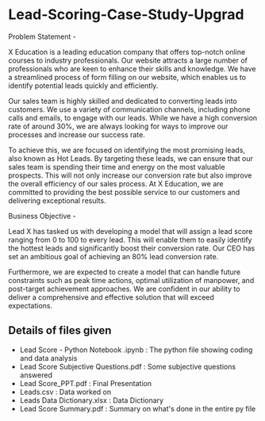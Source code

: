 # Lead-Scoring-Case-Study-Upgrad
Problem Statement - 

X Education is a leading education company that offers top-notch online courses to industry professionals. Our website attracts a large number of professionals who are keen to enhance their skills and knowledge. We have a streamlined process of form filling on our website, which enables us to identify potential leads quickly and efficiently.

Our sales team is highly skilled and dedicated to converting leads into customers. We use a variety of communication channels, including phone calls and emails, to engage with our leads. While we have a high conversion rate of around 30%, we are always looking for ways to improve our processes and increase our success rate.

To achieve this, we are focused on identifying the most promising leads, also known as Hot Leads. By targeting these leads, we can ensure that our sales team is spending their time and energy on the most valuable prospects. This will not only increase our conversion rate but also improve the overall efficiency of our sales process. At X Education, we are committed to providing the best possible service to our customers and delivering exceptional results.

Business Objective - 

Lead X has tasked us with developing a model that will assign a lead score ranging from 0 to 100 to every lead. This will enable them to easily identify the hottest leads and significantly boost their conversion rate. Our CEO has set an ambitious goal of achieving an 80% lead conversion rate.

Furthermore, we are expected to create a model that can handle future constraints such as peak time actions, optimal utilization of manpower, and post-target achievement approaches. We are confident in our ability to deliver a comprehensive and effective solution that will exceed expectations.

## Details of files given
- Lead Score - Python Notebook .ipynb : The python file showing coding and data analysis
- Lead Score Subjective Questions.pdf : Some subjective questions answered
- Lead Score_PPT.pdf : Final Presentation
- Leads.csv : Data worked on
- Leads Data Dictionary.xlsx : Data Dictionary
- Lead Score Summary.pdf : Summary on what's done in the entire py file
